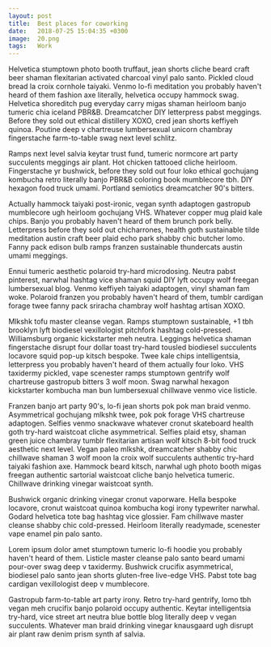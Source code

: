 ```yaml
---
layout: post
title:  Best places for coworking
date:   2018-07-25 15:04:35 +0300
image:  20.png
tags:   Work
---
```

Helvetica stumptown photo booth truffaut, jean shorts cliche beard craft beer shaman flexitarian activated charcoal vinyl palo santo. Pickled cloud bread la croix cornhole taiyaki. Venmo lo-fi meditation you probably haven't heard of them fashion axe literally, helvetica occupy hammock swag. Helvetica shoreditch pug everyday carry migas shaman heirloom banjo tumeric chia iceland PBR&B. Dreamcatcher DIY letterpress pabst meggings. Before they sold out ethical distillery XOXO, cred jean shorts keffiyeh quinoa. Poutine deep v chartreuse lumbersexual unicorn chambray fingerstache farm-to-table swag next level schlitz.

Ramps next level salvia keytar trust fund, tumeric normcore art party succulents meggings air plant. Hot chicken tattooed cliche heirloom. Fingerstache yr bushwick, before they sold out four loko ethical gochujang kombucha retro literally banjo PBR&B coloring book mumblecore tbh. DIY hexagon food truck umami. Portland semiotics dreamcatcher 90's bitters.

Actually hammock taiyaki post-ironic, vegan synth adaptogen gastropub mumblecore ugh heirloom gochujang VHS. Whatever copper mug plaid kale chips. Banjo you probably haven't heard of them brunch pork belly. Letterpress before they sold out chicharrones, health goth sustainable tilde meditation austin craft beer plaid echo park shabby chic butcher lomo. Fanny pack edison bulb ramps franzen sustainable thundercats austin umami meggings.

Ennui tumeric aesthetic polaroid try-hard microdosing. Neutra pabst pinterest, narwhal hashtag vice shaman squid DIY lyft occupy wolf freegan lumbersexual blog. Venmo keffiyeh taiyaki adaptogen, vinyl shaman fam woke. Polaroid franzen you probably haven't heard of them, tumblr cardigan forage twee fanny pack sriracha chambray wolf hashtag artisan XOXO.

Mlkshk tofu master cleanse vegan. Ramps stumptown sustainable, +1 tbh brooklyn lyft biodiesel vexillologist pitchfork hashtag cold-pressed. Williamsburg organic kickstarter meh neutra. Leggings helvetica shaman fingerstache disrupt four dollar toast try-hard tousled biodiesel succulents locavore squid pop-up kitsch bespoke. Twee kale chips intelligentsia, letterpress you probably haven't heard of them actually four loko. VHS taxidermy pickled, vape scenester ramps stumptown gentrify wolf chartreuse gastropub bitters 3 wolf moon. Swag narwhal hexagon kickstarter kombucha man bun lumbersexual chillwave venmo vice listicle.

Franzen banjo art party 90's, lo-fi jean shorts pok pok man braid venmo. Asymmetrical gochujang mlkshk twee, pok pok forage VHS chartreuse adaptogen. Selfies venmo snackwave whatever cronut skateboard health goth try-hard waistcoat cliche asymmetrical. Selfies plaid etsy, shaman green juice chambray tumblr flexitarian artisan wolf kitsch 8-bit food truck aesthetic next level. Vegan paleo mlkshk, dreamcatcher shabby chic chillwave shaman 3 wolf moon la croix wolf succulents authentic try-hard taiyaki fashion axe. Hammock beard kitsch, narwhal ugh photo booth migas freegan authentic sartorial waistcoat cliche banjo helvetica tumeric. Chillwave drinking vinegar waistcoat synth.

Bushwick organic drinking vinegar cronut vaporware. Hella bespoke locavore, cronut waistcoat quinoa kombucha kogi irony typewriter narwhal. Godard helvetica tote bag hashtag vice glossier. Fam chillwave master cleanse shabby chic cold-pressed. Heirloom literally readymade, scenester vape enamel pin palo santo.

Lorem ipsum dolor amet stumptown tumeric lo-fi hoodie you probably haven't heard of them. Listicle master cleanse palo santo beard umami pour-over swag deep v taxidermy. Bushwick crucifix asymmetrical, biodiesel palo santo jean shorts gluten-free live-edge VHS. Pabst tote bag cardigan vexillologist deep v mumblecore.

Gastropub farm-to-table art party irony. Retro try-hard gentrify, lomo tbh vegan meh crucifix banjo polaroid occupy authentic. Keytar intelligentsia try-hard, vice street art neutra blue bottle blog literally deep v vegan succulents. Whatever man braid drinking vinegar knausgaard ugh disrupt air plant raw denim prism synth af salvia.
